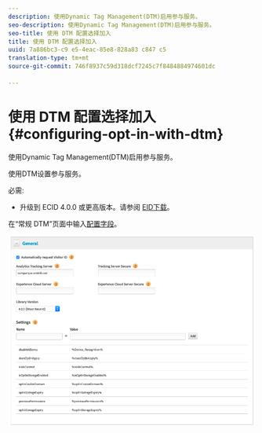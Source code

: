 ```yaml
---
description: 使用Dynamic Tag Management(DTM)启用参与服务。
seo-description: 使用Dynamic Tag Management(DTM)启用参与服务。
seo-title: 使用 DTM 配置选择加入
title: 使用 DTM 配置选择加入
uuid: 7a886bc3-c9 e5-4eac-85e8-828a83 c847 c5
translation-type: tm+mt
source-git-commit: 746f8937c59d318dcf7245c7f8484884974601dc

---
```



# 使用 DTM 配置选择加入{#configuring-opt-in-with-dtm}

使用Dynamic Tag Management(DTM)启用参与服务。

使用DTM设置参与服务。

必需:

* 升级到 ECID 4.0.0 或更高版本。请参阅 [EID下载](https://github.com/Adobe-Marketing-Cloud/id-service/releases)。

在“常规 DTM”页面中输入[配置字段](/help/implementation-guides/opt-in-service/api.md)。

![](assets/DTM-example.png)
